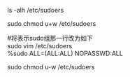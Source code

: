 ls -alh /etc/sudoers

sudo chmod u+w /etc/sudoers

#将表示sudo组那一行改为如下  
sudo vim /etc/sudoers  
%sudo ALL=(ALL:ALL) NOPASSWD:ALL

sudo chmod u-w /etc/sudoers
